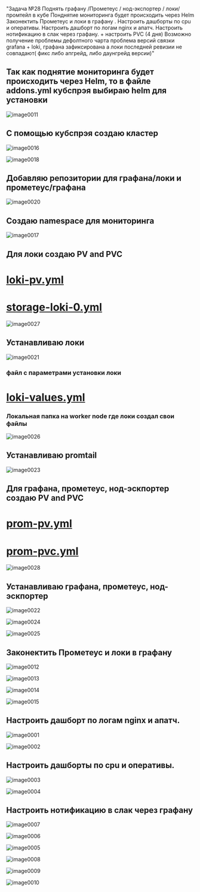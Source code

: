 "Задача №28  Поднять графану /Прометеус / нод-экспортер / локи/промтейл в кубе Понднятие мониторинга будет происходить через Helm 
Законектить Прометеус и локи в графану . Настроить дашборты по cpu и оперативы. Настроить дашборт по логам nginx и апатч. Настроить нотификацию 
в слак через графану. + настроить PVC (4 дня)
Возможно получение проблемы дефолтного чарта проблема версий связки grafana + loki, графана зафиксирована а локи последней ревизии не совпадают( фикс либо апгрейд, либо даунгрейд версии)" 

## Так как поднятие мониторинга будет происходить через Helm, то в  файле addons.yml кубспрэя выбираю helm для установки 

![image0011](image0011.png)

## С помощью кубспрэя  создаю кластер

![image0016](image0016.png)

![image0018](image0018.png)

## Добавляю репозитории для графана/локи и прометеус/графана

![image0020](image0020.png)

## Создаю namespace для мониторинга

![image0017](image0017.png)

## Для локи создаю PV and PVC

# [loki-pv.yml](loki-pv.yml)

# [storage-loki-0.yml](storage-loki-0.yml)

![image0027](image0027.png)

## Устанавливаю локи

![image0021](image0021.png)

### файл с параметрами установки локи

# [loki-values.yml](loki-values.yml)

### Локальная папка на worker node где локи создал свои файлы

![image0026](image0026.png)


## Устанавливаю promtail 

![image0023](image0023.png)

## Для графана, прометеус, нод-эскпортер  создаю PV and PVC

# [prom-pv.yml](prom-pv.yml)

# [prom-pvc.yml](prom-pvc.yml)

![image0028](image0028.png)

## Устанавливаю графана, прометеус, нод-эскпортер 

![image0022](image0022.png)

![image0024](image0024.png)

![image0025](image0025.png)

## Законектить Прометеус и локи в графану 

![image0012](image0012.png)

![image0013](image0013.png)

![image0014](image0014.png)

![image0015](image0015.png)

## Настроить дашборт по логам nginx и апатч.

![image0001](image0001.png)

![image0002](image0002.png)

## Настроить дашборты по cpu и оперативы.

![image0003](image0003.png)

![image0004](image0004.png)

## Настроить нотификацию в слак через графану

![image0007](image0007.png)

![image0006](image0006.png)

![image0005](image0005.png)

![image0008](image0008.png)

![image0009](image0009.png)

![image0010](image0010.png)